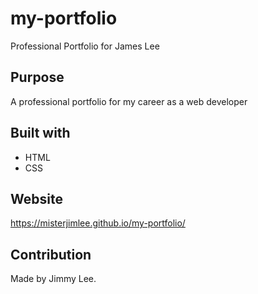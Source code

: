 # my-portfolio
Professional Portfolio for James Lee

## Purpose
A professional portfolio for my career as a web developer

## Built with
* HTML
* CSS

## Website
https://misterjimlee.github.io/my-portfolio/

## Contribution
Made by Jimmy Lee.
